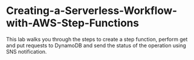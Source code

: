 # Creating-a-Serverless-Workflow-with-AWS-Step-Functions
This lab walks you through the steps to create a step function, perform get and put requests to DynamoDB and send the status of the operation using SNS notification.
